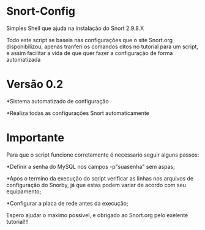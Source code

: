 # Snort-Config
Simples Shell que ajuda na instalação do Snort 2.9.8.X

Todo este script se baseia nas configurações que o site Snort.org disponibilizou, apenas tranferi os comandos ditos no tutorial
para um script, e assim facilitar a vida de que quer fazer a configuração de forma automatizada

# Versão 0.2

*Sistema automatizado de configuração

*Realiza todas as configurações Snort automaticamente


# Importante

Para que o script funcione corretamente é necessario seguir alguns passos:

*Definir a senha do MySQL nos campos -p"suasenha" sem aspas;

*Apos o termino da execução do script verificar as linhas nos arquivos de configuração do Snorby, já que estas podem variar de acordo com seu equipamento;

*Configurar a placa de rede antes da execução;

Espero ajudar o maximo possivel, e obrigado ao Snort.org pelo exelente tutorial!!!
